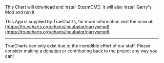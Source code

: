 This Chart will download and install SteamCMD. It will also install Garry's Mod and run it.

This App is supplied by TrueCharts, for more information visit the manual: [https://truecharts.org/charts/incubator/garrysmod](https://truecharts.org/charts/incubator/garrysmod)

---

TrueCharts can only exist due to the incredible effort of our staff.
Please consider making a [donation](https://truecharts.org/about/sponsor) or contributing back to the project any way you can!
